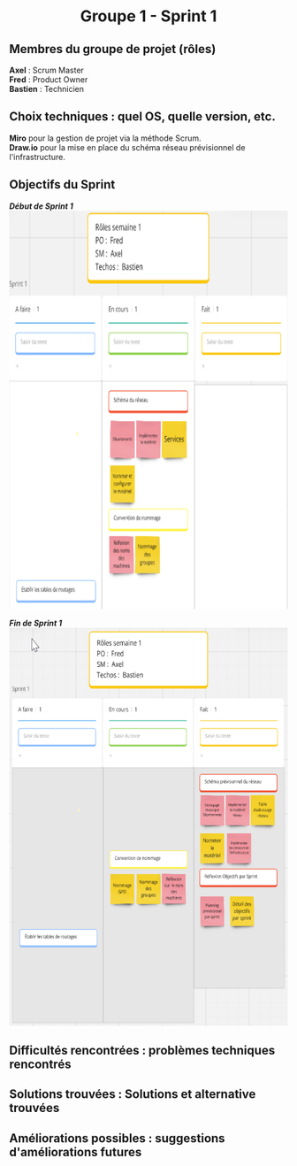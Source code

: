 <div align="center"><H1> Groupe 1 - Sprint 1 </H1></div>

## Membres du groupe de projet (rôles)

**Axel** :  Scrum Master  
**Fred** :  Product Owner  
**Bastien** : Technicien  

## Choix techniques : quel OS, quelle version, etc.

**Miro** pour la gestion de projet via la méthode Scrum.  
**Draw.io** pour la mise en place du schéma réseau prévisionnel de l'infrastructure.

## Objectifs du Sprint

_**Début de Sprint 1**_  
<img src="https://github.com/WildCodeSchool/TSSR-ANGOU-P3-G1/blob/main/SCREENS-PAR-SPRINT/SCREENS-SPRINT1/chrome_wclpA8QQf3.png" width="720" height="720">  

_**Fin de Sprint 1**_  
<img src="https://github.com/WildCodeSchool/TSSR-ANGOU-P3-G1/blob/main/SCREENS-PAR-SPRINT/SCREENS-SPRINT1/chrome_2NMhU4Ioxb.png" width="720" height="720">  

## Difficultés rencontrées : problèmes techniques rencontrés



## Solutions trouvées : Solutions et alternative trouvées



## Améliorations possibles : suggestions d'améliorations futures


